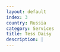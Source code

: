 ```yaml
---
layout: default
index: 3
country: Russia
category: Services
title: Tess Daisy
description: |
---
```

